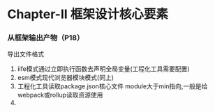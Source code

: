 <!--
 * @Description: love Artemis
 * @Author: Gavin
 * @Date: 2022-05-30 14:28:52
 * @LastEditTime: 2022-05-30 14:39:05
 * @LastEditors: Gavin
-->
# Chapter-II 框架设计核心要素

### 从框架输出产物（P18）
导出文件格式
1. iife模式通过立即执行函数去声明全局变量(工程化工具需要配置)
2. esm模式现代浏览器模块模式(同上)
3. 工程化工具读取package.json核心文件 module大于min指向,一般是给webpack或rollup读取资源使用
4. 